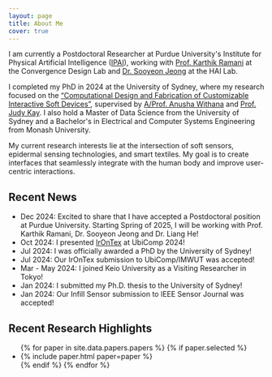 ```yaml
---
layout: page
title: About Me
cover: true
---
```


I am currently a Postdoctoral Researcher at Purdue University's Institute for Physical Artificial Intelligence ([IPAI](https://www.purdue.edu/computes/institute-for-physical-artificial-intelligence/)), working with [Prof. Karthik Ramani](https://engineering.purdue.edu/cdesign/wp/current-convergence-design-lab-members/) at the Convergence Design Lab and [Dr. Sooyeon Jeong](https://www.sooyeonjeong.com/) at the HAI Lab.

I completed my PhD in 2024 at the University of Sydney, where my research focused on the [“Computational Design and Fabrication of Customizable Interactive Soft Devices”](https://ses.library.usyd.edu.au/handle/2123/32814), supervised by [A/Prof. Anusha Withana](https://scholar.google.com/citations?user=y17ckyIAAAAJ&hl=en&oi=ao) and [Prof. Judy Kay](https://scholar.google.com/citations?user=4lr4HzgAAAAJ&hl=en&oi=ao). I also hold a Master of Data Science from the University of Sydney and a Bachelor's in Electrical and Computer Systems Engineering from Monash University.

My current research interests lie at the intersection of soft sensors, epidermal sensing technologies, and smart textiles. My goal is to create interfaces that seamlessly integrate with the human body and improve user-centric interactions.

## Recent News
* Dec 2024: Excited to share that I have accepted a Postdoctoral position at Purdue University. Starting Spring of 2025, I will be working with Prof. Karthik Ramani, Dr. Sooyeon Jeong and Dr. Liang He!
* Oct 2024: I presented [IrOnTex](https://programs.sigchi.org/ubicomp-iswc/2024/program/content/174664) at UbiComp 2024!
* Jul 2024: I was officially awarded a PhD by the University of Sydney!
* Jul 2024: Our IrOnTex submission to UbiComp/IMWUT was accepted!
* Mar - May 2024: I joined Keio University as a Visiting Researcher in Tokyo!
* Jan 2024: I submitted my Ph.D. thesis to the University of Sydney!
* Jan 2024: Our Infill Sensor submission to IEEE Sensor Journal was accepted!

## Recent Research Highlights

<ul>
{% for paper in site.data.papers.papers %}
  {% if paper.selected %}
  <li>
  {% include paper.html paper=paper %}
  </li>
  {% endif %}
{% endfor %}
</ul>

